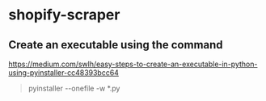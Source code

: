 # shopify-scraper
## Create an executable using the command </br>
https://medium.com/swlh/easy-steps-to-create-an-executable-in-python-using-pyinstaller-cc48393bcc64
> pyinstaller --onefile -w *.py
